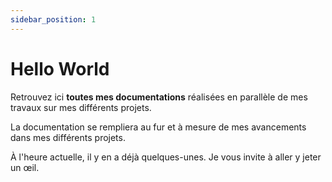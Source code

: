 ```yaml
---
sidebar_position: 1
---
```


# Hello World

Retrouvez ici **toutes mes documentations** réalisées en parallèle de mes travaux sur mes différents projets.

La documentation se rempliera au fur et à mesure de mes avancements dans mes différents projets. 

À l'heure actuelle, il y en a déjà quelques-unes. Je vous invite à aller y jeter un œil.